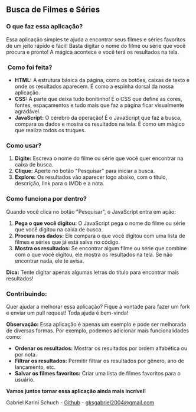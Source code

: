 ## Busca de Filmes e Séries

### O que faz essa aplicação?

Essa aplicação simples te ajuda a encontrar seus filmes e séries favoritos de um jeito rápido e fácil! Basta digitar o nome do filme ou série que você procura e pronto! A mágica acontece e você terá os resultados na tela.

### ️ Como foi feita?

* **HTML:** A estrutura básica da página, como os botões, caixas de texto e onde os resultados aparecem. É como a espinha dorsal da nossa aplicação.
* **CSS:** A parte que deixa tudo bonitinho! É o CSS que define as cores, fontes, espaçamentos e tudo mais que faz a página ficar visualmente agradável.
* **JavaScript:** O cérebro da operação! É o JavaScript que faz a busca, compara os dados e mostra os resultados na tela. É como um mágico que realiza todos os truques.

### Como usar?

1. **Digite:** Escreva o nome do filme ou série que você quer encontrar na caixa de busca.
2. **Clique:** Aperte no botão "Pesquisar" para iniciar a busca.
3. **Explore:** Os resultados vão aparecer logo abaixo, com o título, descrição, link para o IMDb e a nota.

### Como funciona por dentro?

Quando você clica no botão "Pesquisar", o JavaScript entra em ação:

1. **Pega o que você digitou:** O JavaScript pega o nome do filme ou série que você digitou na caixa de busca.
2. **Procura nos dados:** Ele compara o que você digitou com uma lista de filmes e séries que já está salva no código.
3. **Mostra os resultados:** Se encontrar algum filme ou série que combine com o que você digitou, ele mostra os resultados na tela. Se não encontrar nada, ele te avisa.

**Dica:** Tente digitar apenas algumas letras do título para encontrar mais resultados!

### Contribuindo:

Quer ajudar a melhorar essa aplicação? Fique à vontade para fazer um fork e enviar um pull request! Toda ajuda é bem-vinda!

**Observação:** Essa aplicação é apenas um exemplo e pode ser melhorada de diversas formas. Por exemplo, podemos adicionar mais funcionalidades como:

* **Ordenar os resultados:** Mostrar os resultados por ordem alfabética ou por nota.
* **Filtrar os resultados:** Permitir filtrar os resultados por gênero, ano de lançamento, etc.
* **Salvar os filmes favoritos:** Criar uma lista de filmes favoritos para o usuário.

**Vamos juntos tornar essa aplicação ainda mais incrível!**

Gabriel Karini Schuch - [Github](https://github.com/gkschuch) - gksgabriel2004@gmail.com

